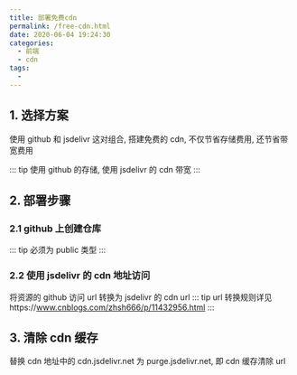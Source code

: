 ```yaml
---
title: 部署免费cdn
permalink: /free-cdn.html
date: 2020-06-04 19:24:30
categories:
  - 前端
  - cdn
tags:
  -
---
```


## 1. 选择方案

使用 github 和 jsdelivr 这对组合, 搭建免费的 cdn, 不仅节省存储费用, 还节省带宽费用

::: tip
使用 github 的存储, 使用 jsdelivr 的 cdn 带宽
:::

## 2. 部署步骤

### 2.1 github 上创建仓库

::: tip
必须为 public 类型
:::

### 2.2 使用 jsdelivr 的 cdn 地址访问

将资源的 github 访问 url 转换为 jsdelivr 的 cdn url
::: tip
url 转换规则详见https://www.cnblogs.com/zhsh666/p/11432956.html
:::

## 3. 清除 cdn 缓存

替换 cdn 地址中的 cdn.jsdelivr.net 为 purge.jsdelivr.net, 即 cdn 缓存清除 url
